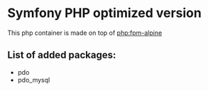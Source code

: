 # Symfony PHP optimized version

This php container is made on top of [php:fpm-alpine](https://hub.docker.com/_/php)

## List of added packages:

 - pdo
 - pdo_mysql
